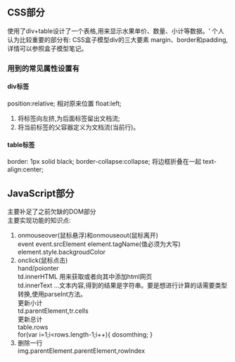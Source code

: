 ## CSS部分
使用了div+table设计了一个表格,用来显示水果单价、数量、小计等数据。‘
个人认为比较重要的部分有:
CSS盒子模型div的三大要素
margin、border和padding,详情可以参照盒子模型笔记。
### 用到的常见属性设置有
#### div标签
position:relative; 相对原来位置
float:left;
1. 将标签向左挤,为后面标签留出文档流;
2. 将当前标签的父容器定义为文档流(当前行)。
#### table标签
border: 1px solid black;
border-collapse:collapse;  将边框折叠在一起
text-align:center;
## JavaScript部分
主要补足了之前欠缺的DOM部分  
主要实现功能的知识点: 
1. onmouseover(鼠标悬浮)和onmouseout(鼠标离开)  
event event.srcElement element.tagName(值必须为大写)  
element.style.backgroudColor  
2. onclick(鼠标点击)   
hand/poionter  
td.innerHTML 用来获取或者向其中添加html网页  
td.innerText ...文本内容,得到的结果是字符串。要是想进行计算的话需要类型转换,使用parseInt方法。  
更新小计  
td.parentElement,tr.cells  
更新总计  
table.rows   
for(var i=1;i<rows.length-1;i++){
	dosomthing;
}
3. 删除一行  
img.parentElement.parentElement,rowIndex  
 
